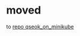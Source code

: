 # moved
to <a href="https://github.com/ChristofSchwarz/qseok_on_minikube/tree/master/keycloak">repo qseok_on_minikube</a>

